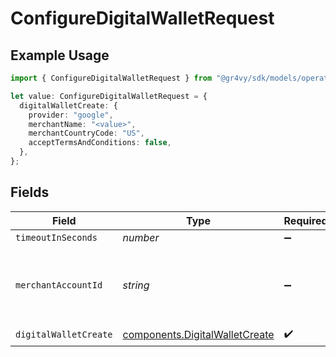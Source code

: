 # ConfigureDigitalWalletRequest

## Example Usage

```typescript
import { ConfigureDigitalWalletRequest } from "@gr4vy/sdk/models/operations";

let value: ConfigureDigitalWalletRequest = {
  digitalWalletCreate: {
    provider: "google",
    merchantName: "<value>",
    merchantCountryCode: "US",
    acceptTermsAndConditions: false,
  },
};
```

## Fields

| Field                                                                            | Type                                                                             | Required                                                                         | Description                                                                      |
| -------------------------------------------------------------------------------- | -------------------------------------------------------------------------------- | -------------------------------------------------------------------------------- | -------------------------------------------------------------------------------- |
| `timeoutInSeconds`                                                               | *number*                                                                         | :heavy_minus_sign:                                                               | N/A                                                                              |
| `merchantAccountId`                                                              | *string*                                                                         | :heavy_minus_sign:                                                               | The ID of the merchant account to use for this request.                          |
| `digitalWalletCreate`                                                            | [components.DigitalWalletCreate](../../models/components/digitalwalletcreate.md) | :heavy_check_mark:                                                               | N/A                                                                              |